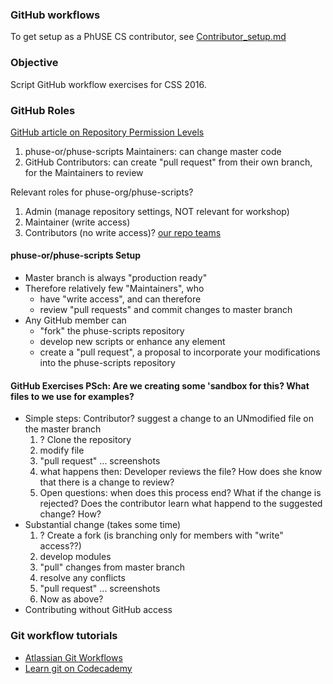 ### GitHub workflows

To get setup as a PhUSE CS contributor, see [Contributor_setup.md](http://github.com/phuse-org/phuse-scripts/blob/master/docs/guides/Contributor_Setup.md)

### Objective

Script GitHub workflow exercises for CSS 2016.

### GitHub Roles

[GitHub article on Repository Permission Levels](http://help.github.com/articles/repository-permission-levels-for-an-organization/)

  1. phuse-or/phuse-scripts Maintainers: can change master code
  2. GitHub Contributors: can create "pull request" from their own branch, for the Maintainers to review

Relevant roles for phuse-org/phuse-scripts?
  1. Admin (manage repository settings, NOT relevant for workshop)
  2. Maintainer (write access)
  3. Contributors (no write access)? [our repo teams](https://github.com/phuse-org/phuse-scripts/settings/collaboration)

#### phuse-or/phuse-scripts Setup

  * Master branch is always "production ready"
  * Therefore relatively few "Maintainers", who
    * have "write access", and can therefore
    * review "pull requests" and commit changes to master branch
  * Any GitHub member can 
    * "fork" the phuse-scripts repository
    * develop new scripts or enhance any element
    * create a "pull request", a proposal to incorporate your modifications into the phuse-scripts repository

#### GitHub Exercises PSch: Are we creating some 'sandbox for this? What files to we use for examples? 

  * Simple steps: Contributor? suggest a change to an UNmodified file on the master branch
    1. ? Clone the repository
    2. modify file
    3. "pull request" ... screenshots
    4. what happens then: Developer reviews the file? How does she know that there is a change to review?
    5. Open questions: when does this process end? What if the change is rejected? Does the contributor learn what happend to the suggested change? How?
  * Substantial change (takes some time)
    1. ? Create a fork (is branching only for members with "write" access??)
    2. develop modules
    3. "pull" changes from master branch
    4. resolve any conflicts
    5. "pull request" ... screenshots
    6. Now as above?
  * Contributing without GitHub access

### Git workflow tutorials

  * [Atlassian Git Workflows](http://www.atlassian.com/git/tutorials/comparing-workflows)
  * [Learn git on Codecademy](http://www.codecademy.com/learn/learn-git)
